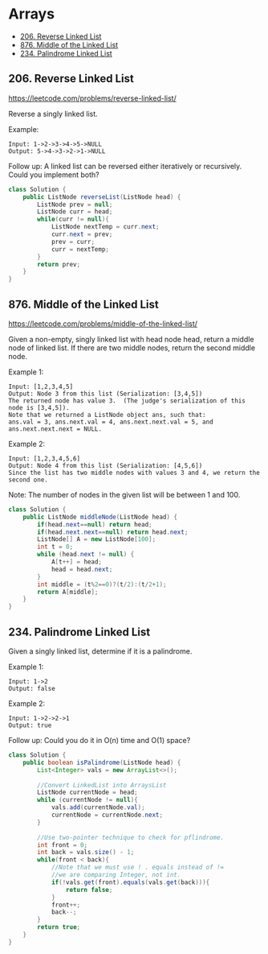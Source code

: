 # Arrays

+ [206. Reverse Linked List](#206_reverse-linked-list)
+ [876. Middle of the Linked List](876-middle-of-the-linked-list)
+ [234. Palindrome Linked List](234-palindrome-linked-list)

## 206. Reverse Linked List

https://leetcode.com/problems/reverse-linked-list/

Reverse a singly linked list.

Example:
```
Input: 1->2->3->4->5->NULL
Output: 5->4->3->2->1->NULL
```
Follow up:
A linked list can be reversed either iteratively or recursively. Could you implement both?

```java 
class Solution {
    public ListNode reverseList(ListNode head) {
        ListNode prev = null;
        ListNode curr = head;
        while(curr != null){
            ListNode nextTemp = curr.next;
            curr.next = prev;
            prev = curr;
            curr = nextTemp;
        }
        return prev;
    }
}
```

## 876. Middle of the Linked List

https://leetcode.com/problems/middle-of-the-linked-list/

Given a non-empty, singly linked list with head node head, return a middle node of linked list.
If there are two middle nodes, return the second middle node.

Example 1:
```
Input: [1,2,3,4,5]
Output: Node 3 from this list (Serialization: [3,4,5])
The returned node has value 3.  (The judge's serialization of this node is [3,4,5]).
Note that we returned a ListNode object ans, such that:
ans.val = 3, ans.next.val = 4, ans.next.next.val = 5, and ans.next.next.next = NULL.
```
Example 2:
```
Input: [1,2,3,4,5,6]
Output: Node 4 from this list (Serialization: [4,5,6])
Since the list has two middle nodes with values 3 and 4, we return the second one.
``` 

Note:
The number of nodes in the given list will be between 1 and 100.

```java
class Solution {
    public ListNode middleNode(ListNode head) {
        if(head.next==null) return head;
        if(head.next.next==null) return head.next;
        ListNode[] A = new ListNode[100];
        int t = 0;
        while (head.next != null) {
            A[t++] = head;
            head = head.next;
        }
        int middle = (t%2==0)?(t/2):(t/2+1);
        return A[middle]; 
    }
}
```
## 234. Palindrome Linked List
Given a singly linked list, determine if it is a palindrome.

Example 1:
```
Input: 1->2
Output: false
```
Example 2:
```
Input: 1->2->2->1
Output: true
```
Follow up:
Could you do it in O(n) time and O(1) space?

```java
class Solution {
    public boolean isPalindrome(ListNode head) {
        List<Integer> vals = new ArrayList<>();
        
        //Convert LinkedList into ArraysList
        ListNode currentNode = head;
        while (currentNode != null){
            vals.add(currentNode.val);
            currentNode = currentNode.next;
        }
        
        //Use two-pointer technique to check for pflindrome.
        int front = 0;
        int back = vals.size() - 1;
        while(front < back){
            //Note that we must use ! . equals instead of !=
            //we are comparing Integer, not int.
            if(!vals.get(front).equals(vals.get(back))){
                return false;
            }
            front++;
            back--;
        }
        return true;
    }
}
```
